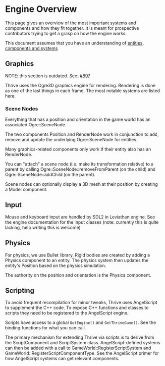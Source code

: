 Engine Overview
===============

This page gives an overview of the most important systems and components
and how they fit together. It is meant for prospective contributors trying to 
get a grasp on how the engine works.

This document assumes that you have an understanding of [entities, components and systems](entity_component.md)

Graphics
--------

NOTE: this section is outdated. See:
[#897](https://github.com/Revolutionary-Games/Thrive/issues/897)

Thrive uses the Ogre3D graphics engine for rendering. Rendering is done as one
of the last things in each frame. The most notable systems are listed here.

### Scene Nodes

Everything that has a position and orientation in the game world has an 
associated Ogre::SceneNode.

The two components Position and RenderNode work in conjunction to add, remove and update
the underlying Ogre::SceneNode for entities.

Many graphics-related components only work if their entity also has an 
RenderNode.

You can "attach" a scene node (i.e. make its transformation relative)
to a parent by calling Ogre::SceneNode::removeFromParent (on the
child) and Ogre::SceneNode::addChild (on the parent).

Scene nodes can optionally display a 3D mesh at their position by
creating a Model component.

Input
-----

Mouse and keyboard input are handled by SDL2 in Leviathan engine. See
the engine documentation for the input classes (note: currently this
is quite lacking, help writing this is welcome)

Physics
-------

For physics, we use Bullet library. Rigid bodies are created by adding
a Physics component to an entity. The physics system then updates the
entity's Position based on the physics simulation.

The authority on the position and orientation is the Physics component.

Scripting
---------

To avoid frequent recompilation for minor tweaks, Thrive uses AngelScript to
supplement the C++ code. To expose C++ functions and classes to scripts they need to be registered to the AngelScript engine.

Scripts have access to a global `GetEngine()` and
`GetThriveGame()`. See the binding functions for what you can call.

The primary mechanism for extending Thrive via scripts is to derive
from the ScriptComponent and ScriptSystem class. AngelScript-defined
systems can then be added with a call to
GameWorld::RegisterScriptSystem and
GameWorld::RegisterScriptComponentType. See the AngelScript primer for
how AngelScript systems can get relevant components.
